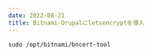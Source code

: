 ```yaml
---
date: 2022-08-21
title: Bitnami-Drupalにletsencryptを導入
---
```

```
sudo /opt/bitnami/bncert-tool
```
